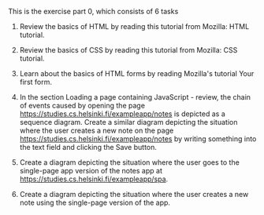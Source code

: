 This is the exercise part 0, which consists of 6 tasks

1. Review the basics of HTML by reading this tutorial from Mozilla: HTML tutorial.

2. Review the basics of CSS by reading this tutorial from Mozilla: CSS tutorial.

3. Learn about the basics of HTML forms by reading Mozilla's tutorial Your first form.

4. In the section Loading a page containing JavaScript - review, the chain of events caused by opening the page https://studies.cs.helsinki.fi/exampleapp/notes is depicted as a sequence diagram.
Create a similar diagram depicting the situation where the user creates a new note on the page https://studies.cs.helsinki.fi/exampleapp/notes by writing something into the text field and clicking the Save button.

5. Create a diagram depicting the situation where the user goes to the single-page app version of the notes app at https://studies.cs.helsinki.fi/exampleapp/spa.

6. Create a diagram depicting the situation where the user creates a new note using the single-page version of the app.